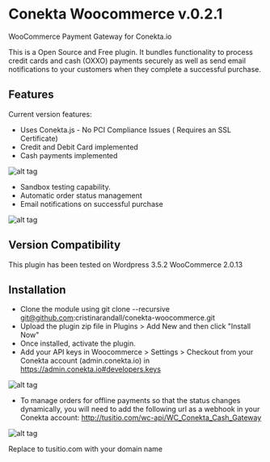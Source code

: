 Conekta Woocommerce v.0.2.1
=======================

WooCommerce Payment Gateway for Conekta.io

This is a Open Source and Free plugin. It bundles functionality to process credit cards and cash (OXXO) payments securely as well as send email notifications to your customers when they complete a successful purchase.


Features
--------
Current version features:

* Uses Conekta.js      - No PCI Compliance Issues ( Requires an SSL Certificate)
* Credit and Debit Card implemented
* Cash payments implemented

![alt tag](https://raw.github.com/cristinarandall/conekta-woocommerce/master/readme_files/form.png)

* Sandbox testing capability.
* Automatic order status management
* Email notifications on successful purchase

![alt tag](https://raw.github.com/cristinarandall/conekta-woocommerce/master/readme_files/email.png)

Version Compatibility
---------------------
This plugin has been tested on Wordpress 3.5.2  WooCommerce 2.0.13

Installation
-----------

* Clone the module using git clone --recursive git@github.com:cristinarandall/conekta-woocommerce.git
* Upload the plugin zip file in Plugins > Add New and then click "Install Now"
* Once installed, activate the plugin.
* Add your API keys in Woocommerce > Settings > Checkout from your Conekta account (admin.conekta.io) in https://admin.conekta.io#developers.keys

![alt tag](https://raw.github.com/cristinarandall/conekta-woocommerce/master/readme_files/admin_card.png)

* To manage orders for offline payments so that the status changes dynamically, you will need to add the following url as a webhook in your Conekta account:
http://tusitio.com/wc-api/WC_Conekta_Cash_Gateway

![alt tag](https://raw.github.com/cristinarandall/conekta-woocommerce/master/readme_files/webhook.png)

Replace to tusitio.com with your domain name

